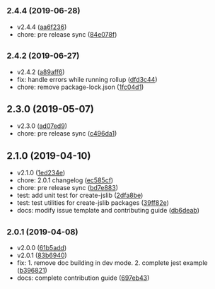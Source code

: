 ## <small>2.4.4 (2019-06-28)</small>

* v2.4.4 ([aa6f236](https://github.com/logan70/create-jslib/commit/aa6f236))
* chore: pre release sync ([84e078f](https://github.com/logan70/create-jslib/commit/84e078f))



## <small>2.4.2 (2019-06-27)</small>

* v2.4.2 ([a89aff6](https://github.com/logan70/create-jslib/commit/a89aff6))
* fix: handle errors while running rollup ([dfd3c44](https://github.com/logan70/create-jslib/commit/dfd3c44))
* chore: remove package-lock.json ([1fc04d1](https://github.com/logan70/create-jslib/commit/1fc04d1))



## 2.3.0 (2019-05-07)

* v2.3.0 ([ad07ed9](https://github.com/logan70/create-jslib/commit/ad07ed9))
* chore: pre release sync ([c496da1](https://github.com/logan70/create-jslib/commit/c496da1))



## 2.1.0 (2019-04-10)

* v2.1.0 ([1ed234e](https://github.com/logan70/create-jslib/commit/1ed234e))
* chore: 2.0.1 changelog ([ec585cf](https://github.com/logan70/create-jslib/commit/ec585cf))
* chore: pre release sync ([bd7e883](https://github.com/logan70/create-jslib/commit/bd7e883))
* test: add unit test for create-jslib ([2dfa8be](https://github.com/logan70/create-jslib/commit/2dfa8be))
* test: test utilities for create-jslib packages ([39ff82e](https://github.com/logan70/create-jslib/commit/39ff82e))
* docs: modify issue template and contributing guide ([db6deab](https://github.com/logan70/create-jslib/commit/db6deab))



## <small>2.0.1 (2019-04-08)</small>

* v2.0.0 ([61b5add](https://github.com/logan70/create-jslib/commit/61b5add))
* v2.0.1 ([83b6940](https://github.com/logan70/create-jslib/commit/83b6940))
* fix: 1. remove doc building in dev mode. 2. complete jest example ([b396821](https://github.com/logan70/create-jslib/commit/b396821))
* docs: complete contribution guide ([697eb43](https://github.com/logan70/create-jslib/commit/697eb43))



